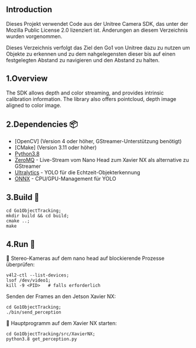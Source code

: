 Introduction
---
Dieses Projekt verwendet Code aus der Unitree Camera SDK, das unter der Mozilla Public License 2.0 lizenziert ist. Änderungen an diesem Verzeichnis wurden vorgenommen.

Dieses Verzeichnis verfolgt das Ziel den Go1 von Unitree dazu zu nutzen um Objekte zu erkennen und zu dem nahgelegensten dieser bis auf einen festgelegten Abstand zu navigieren und den Abstand zu halten.

1.Overview
---

The SDK allows depth and color streaming, and provides intrinsic calibration information. The library also offers pointcloud, depth image aligned to color image.

2.Dependencies 📦
---

- [OpenCV] (Version 4 oder höher, GStreamer-Unterstützung benötigt)
- [CMake] (Version 3.11 oder höher)
- [Python3.8](https://linuxize.com/post/how-to-install-python-3-8-on-ubuntu-18-04/)
- [ZeroMQ](https://zeromq.org/get-started/) - Live-Stream vom Nano Head zum Xavier NX als alternative zu GStreamer
- [Ultralytics](https://docs.ultralytics.com/de/quickstart/) - YOLO für die Echtzeit-Objekterkennung
- [ONNX](https://onnxruntime.ai/docs/install/) - CPU/GPU-Management für YOLO

3.Build 📁
---

```
cd Go1ObjectTracking;
mkdir build && cd build;
cmake ..;
make
```

4.Run 🚀
---

🎥 Stereo-Kameras auf dem nano head auf blockierende Prozesse überprüfen:
```
v4l2-ctl --list-devices;
lsof /dev/video1;
kill -9 <PID>   # falls erforderlich
```

Senden der Frames an den Jetson Xavier NX:
```
cd Go1ObjectTracking; 
./bin/send_perception
```

🏁 Hauptprogramm auf dem Xavier NX starten:
```
cd Go1ObjectTracking/src/XavierNX; 
python3.8 get_perception.py
```